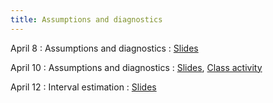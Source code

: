 ```yaml
---
title: Assumptions and diagnostics
---
```


April 8
: Assumptions and diagnostics
  : [Slides](https://sta711-s24.github.io/slides/lecture_32.pdf)
  
April 10
: Assumptions and diagnostics
  : [Slides](https://sta711-s24.github.io/slides/lecture_33.pdf), [Class activity](https://sta711-s24.github.io/class_activities/ca_lecture_33.html)

April 12
: Interval estimation
  : [Slides](https://sta711-s24.github.io/slides/lecture_34.pdf)